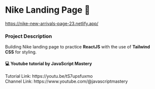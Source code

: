 # Nike Landing Page 🏅

https://nike-new-arrivals-page-23.netlify.app/

<h3>Project Description</h3>
Building Nike landing page to practice <b>ReactJS</b> with the use of <b>Tailwind CSS</b> for styling.

<h4>💻 Youtube tutorial by JavaScript Mastery</h4>
Tutorial Link: https://youtu.be/tS7upsfuxmo
<br>
Channel Link: https://www.youtube.com/@javascriptmastery



